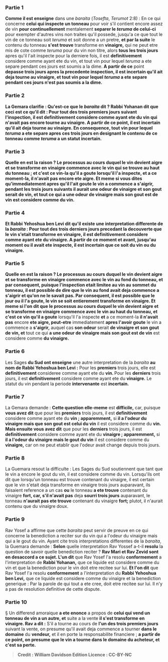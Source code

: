 
### Partie 1
<b>Comme il est enseigne</b> dans une <i>baraita</i> (<i>Tosefta</i>, <i>Terumot</i> 2:8) : En ce qui concerne <b>celui qui inspecte un tonneau</b> pour voir s'il contient encore assez de vin <b>pour continuellement</b> mentalement <b>separer le <i>teruma</i> de celui-ci</b> pour exempter d'autres vins non traites qu'il possede, jusqu'a ce que tout le vin de ce tonneau soit <i>teruma</i> et soit donne a un pretre, <b>et par la suite</b> le contenu du tonneau <b>s'est trouve</b> transforme en <b>vinaigre,</b> qui ne peut etre mis de cote comme <i>teruma</i> pour du vin non titre, alors <b>tous les trois jours</b> apres qu'il l'ait inspecte pour la derniere fois, il est <b>definitivement</b> considere comme ayant ete du vin, et tout vin pour lequel <i>teruma</i> a ete separe pendant ces jours est soumis a la dime. <b>A partir de ce</b> point <b>depasse trois jours apres la precedente inspection, il est <b>incertain</b> qu'il ait deja tourne au vinaigre, et tout vin pour lequel <i>teruma</i> a ete separe pendant ces jours n'est pas soumis a la dime.

### Partie 2
La Gemara clarifie : <b>Qu'est-ce que</b> le <i>baraita</i> <b>dit ? Rabbi Yohanan dit</b> que <b>ceci</b> est ce qu'il <b>dit :</b> Pour <b>tout</b> des <b>trois premiers jours</b> suivant l'inspection, il est <b>definitivement</b> considere comme ayant ete du <b>vin</b> qui n'avait pas encore tourne au vinaigre. <b>A partir de ce</b> point, <b>il est <b>incertain</b> qu'il ait deja tourne au vinaigre. En consequence, tout vin pour lequel <i>teruma</i> a ete separe apres ces trois jours en designant le contenu de ce tonneau comme <i>teruma</i> a un statut incertain.

### Partie 3
<b>Quelle en est la raison ?</b> Le processus au cours duquel le <b>vin devient aigre</b> et se transforme en vinaigre commence <b>avec</b> le vin qui se trouve au <b>haut</b> du tonneau ; <b>et</b> c'est <b>ce vin-la</b> qu'il a goute</b> lorsqu'il l'a inspecte, <b>et</b> a ce moment-la, <b>il n'avait pas</b> encore <b>ete aigre. </b> Et meme <b>si vous dites</b> qu'immediatement <b>apres qu'il l'ait goute</b> le vin a commence a <b>s'aigrir,</b> pendant les trois jours suivants <b>il</b> aurait <b>une odeur de vinaigre et son gout</b> serait <b>de vin, et tout</b> ce qui <b>a une odeur de vinaigre mais son gout est de vin</b> est considere comme <b>du vin.</b>

### Partie 4
<b>Et Rabbi Yehoshua ben Levi dit</b> qu'il existe une interpretation differente de la <i>baraita</i> : Pour <b>tout</b> des <b>trois derniers jours</b> precedant la decouverte que le vin s'etait transforme en vinaigre, il est <b>definitivement</b> considere comme ayant ete du <b>vinaigre. A partir de ce</b> moment et <b>avant,</b> jusqu'au moment ou il avait ete inspecte, il est <b>incertain</b> que ce soit du vin ou du vinaigre.

### Partie 5
<b>Quelle en est la raison ?</b> Le processus au cours duquel le <b>vin devient aigre</b> et se transforme en vinaigre commence <b>avec</b> le vin au <b>fond</b> du tonneau, <b>et</b> par consequent, puisque l'inspection etait limitee au vin au sommet du tonneau, il est possible de <b>dire</b> que le vin au fond <b>avait</b> deja commence a <b>s'aigrir et qu'on ne le savait pas. </b> Par consequent, il est possible que le jour ou il l'a goute, le vin se soit entierement transforme en vinaigre. <b>Et</b> meme <b>si l'on dit</b> que le processus au cours duquel le <b>vin devient aigre</b> et se transforme en vinaigre commence <b>avec</b> le vin au <b>haut</b> du tonneau, <b>et</b> c'est <b>ce vin</b> qu'il a goute</b> lorsqu'il l'a inspecte <b>et</b> a ce moment-la <b>il n'avait pas</b> encore <b>ete aigre, peut-etre</b> immediatement <b>apres l'avoir goute</b> le vin a commence a <b>s'aigrir,</b> auquel cas <b>son odeur</b> serait <b>de vinaigre et son gout de vin, et</b> tout ce qui <b>a une odeur de vinaigre mais son gout est de vin</b> est considere comme <b>du vinaigre. </b>

### Partie 6
Les Sages <b>du Sud ont enseigne</b> une autre interpretation de la <i>baraita</i> <b>au nom de Rabbi Yehoshua ben Levi :</b> Pour les <b>premiers</b> trois jours, elle est <b>definitivement</b> consideree comme ayant ete du <b>vin. </b> Pour les <b>derniers</b> trois jours, il est <b>definitivement</b> considere comme ayant ete du <b>vinaigre.</b> Le statut du vin pendant la periode <b>intervenante</b> est <b>incertain.</b>

### Partie 7
La Gemara demande : <b>Cette question elle-meme</b> est <b>difficile,</b> car, puisque <b>vous avez dit</b> que pour les <b>premiers</b> trois jours, il est <b>definitivement</b> considere comme ayant ete du <b>vin ; apparemment,</b> si <b>il a l'odeur du vinaigre mais que son gout est celui du vin</b> il est considere comme du <b>vin. Mais ensuite vous avez dit</b> que pour les <b>derniers</b> trois jours, il est <b>definitivement</b> considere comme ayant ete du <b>vinaigre ; apparemment,</b> si <b>il a l'odeur du vinaigre mais le gout du vin</b> il est considere comme du <b>vinaigre,</b> car on ne peut etablir que l'odeur avait change depuis trois jours.

### Partie 8
La Guemara resout la difficulte : Les Sages du Sud soutiennent que tant que le vin a encore le gout du vin, il est considere comme du vin. Lorsqu'ils ont dit que lorsqu'un tonneau est trouve contenant du vinaigre, il est certain que le vin s'etait deja transforme en vinaigre trois jours auparavant, ils faisaient reference a un cas <b>ou</b> le tonneau <b>a ete trouve</b> contenant du vinaigre <b>fort, car, s'il n'avait pas</b> deja <b>sourri trois jours</b> auparavant, le tonneau <b>n'aurait pas ete trouve</b> contenant du vinaigre <b>fort;</b> plutot, il n'aurait contenu que du vinaigre doux.

### Partie 9
Rav Yosef a affirme que cette <i>baraita</i> peut servir de preuve en ce qui concerne la benediction a reciter sur du vin qui a l'odeur du vinaigre mais qui a le gout du vin. Ayant cite trois interpretations differentes de la <i>baraita</i>, la Guemara demande : <b>Selon</b> quelle interpretation Rav Yossef a-t-il <b>resolu</b> la question de savoir quelle benediction reciter ? <b>Rav Mari et Rav Zevid sont en desaccord a ce sujet. L'un dit</b> que Rav Yosef l'a resolu <b>conformement</b> a l'interpretation de <b>Rabbi Yohanan,</b> que ce liquide est considere comme du vin et que la benediction pour le vin doit etre recitee sur lui. <b>Et l'on dit</b> que Rav Yosef l'a resolu <b>conformement</b> a l'interpretation du <b>Rabbi Yehoshua ben Levi,</b> que ce liquide est considere comme du vinaigre et la benediction generique : Par la parole de qui tout a ete cree, doit etre recitee sur lui. Il n'y a pas de resolution definitive de cette dispute.

### Partie 10
§ Un differend amoraique <b>a ete enonce</b> a propos de <b>celui qui vend un tonneau de vin a un autre, et</b> suite a la vente <b>il s'est transforme en vinaigre. Rav a dit :</b> S'il a tourne au cours de <b>l'un des trois premiers jours</b> suivant la vente, on presume qu'il avait deja commence a tourner <b>dans le domaine</b> du <b>vendeur,</b> et il en porte la responsabilite financiere ; <b>a partir de ce <b>point</b>, on presume que le vin a tourne <b>dans le domaine</b> du <b>acheteur,</b> et c'est sa perte.

>Credit : William Davidson Edition
>Licence : CC-BY-NC